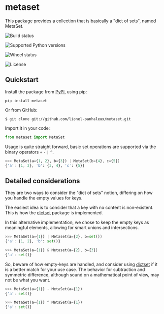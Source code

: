 # metaset

This package provides a collection that is basically a "dict of sets", named MetaSet.

![Build status](https://secure.travis-ci.org/lionel-panhaleux/metaset.png?branch=master)

![Supported Python versions](https://img.shields.io/pypi/pyversions/metaset.svg)

![Wheel status](https://img.shields.io/pypi/wheel/metaset.svg)

![License](https://img.shields.io/pypi/l/metaset.svg)

## Quickstart

Install the package from [PyPI](http://pypi.python.org/pypi/metaset/), using pip:

```
pip install metaset
```

Or from GitHub:

```
$ git clone git://github.com/lionel-panhaleux/metaset.git
```

Import it in your code:

```python
from metaset import MetaSet
```

Usage is quite straight forward,
basic set operations are supported via the binary operators `+` `-` `|` `^`.

```python
>>> MetaSet(a={1, 2}, b={3}) | MetaSet(b={4}, c={5})
{'a': {1, 2}, 'b': {3, 4}, 'c': {5}}
```

## Detailed considerations

They are two ways to consider the "dict of sets" notion,
differing on how you handle the empty values for keys.

The easiest idea is to consider that a key with no content is non-existent.
This is how the [dictset](https://code.google.com/archive/p/dictset/) package is implemented.

In this alternative implementation, we chose to keep the empty keys as meaningful elements,
allowing for smart unions and intersections.

```python
>>> MetaSet(a={1}) | Metaset(a={2}, b=set())
{'a': {1, 2}, 'b': set()}

>>> MetaSet(a={1}) & Metaset(a={2}, b={3})
{'a': set()}
```

So, beware of how empty-keys are handled,
and consider using [dictset](https://code.google.com/archive/p/dictset/)
if it is a better match for your use case.
The behavior for subtraction and symmetric difference,
although sound on a mathematical point of view, may not be what you want.

```python
>>> MetaSet(a={1}) - MetaSet(a={1})
{'a': set()}

>>> MetaSet(a={1}) ^ MetaSet(a={1})
{'a': set()}
```
